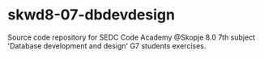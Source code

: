 # skwd8-07-dbdevdesign
Source code repository for SEDC Code Academy @Skopje 8.0 7th subject 'Database development and design' G7 students exercises.
